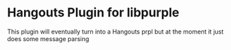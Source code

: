 # Hangouts Plugin for libpurple #

This plugin will eventually turn into a Hangouts prpl but at the moment it just does some message parsing